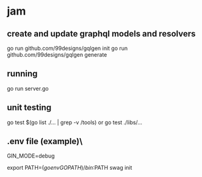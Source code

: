 # jam

## create and update graphql models and resolvers
go run github.com/99designs/gqlgen init
go run github.com/99designs/gqlgen generate

## running
go run server.go

## unit testing
go test $(go list ./... | grep -v /tools)
or
go test ./libs/...

## .env file (example)\
GIN_MODE=debug


export PATH=$(go env GOPATH)/bin:$PATH
swag init